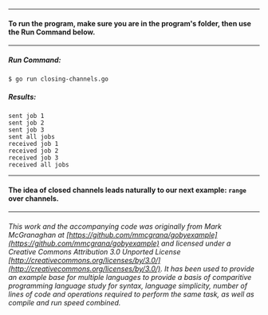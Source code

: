 ___
#### To run the program, make sure you are in the program's folder, then use the Run Command below.
___
##### Run Command:

`$ go run closing-channels.go`

##### Results:
```
sent job 1
sent job 2
sent job 3
sent all jobs
received job 1
received job 2
received job 3
received all jobs
```
___
#### The idea of closed channels leads naturally to our next example: `range` over channels.
___
###### This work and the accompanying code was originally from Mark McGranaghan at [https://github.com/mmcgrana/gobyexample](https://github.com/mmcgrana/gobyexample) and licensed under a Creative Commons Attribution 3.0 Unported License [http://creativecommons.org/licenses/by/3.0/](http://creativecommons.org/licenses/by/3.0/). It has been used to provide an example base for multiple languages to provide a basis of comparitive programming language study for syntax, language simplicity, number of lines of code and operations required to perform the same task, as well as compile and run speed combined.
